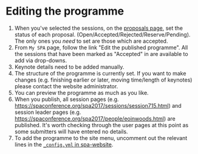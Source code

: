 # Editing the programme

1. When you've selected the sessions, on the [proposals page](https://spaconference.org/scripts/proposals.php), set the status of each proposal. (Open/Accepted/Rejected/Reserve/Pending). The only ones you *need* to set are those which are accepted.
1. From `My SPA` page, follow the link "Edit the published programme". All the sessions that have been marked as "Accepted" in are available to add via drop-downs.
1. Keynote details need to be added manually.
1. The structure of the programme is currently set. If you want to make changes (e.g. finishing earlier or later, moving time/length of keynotes) please contact the website administrator.
1. You can preview the programme as much as you like.
1. When you publish, all session pages (e.g. https://spaconference.org/spa2017/sessions/session715.html) and session leader pages (e.g. https://spaconference.org/spa2017/people/eoinwoods.html) are published. It's worth checking through the user pages at this point as some submitters will have entered no details.
3. To add the programme to the site menu, uncomment out the relevant lines in the [`_config.yml` in spa-website](https://github.com/spaconference/spa-website/blob/master/_config.yml).

